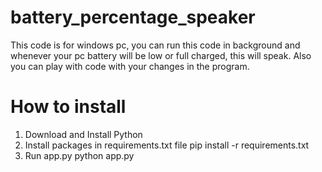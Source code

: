 # battery_percentage_speaker
This code is for windows pc, you can run this code in background and whenever your pc battery will be low or full charged, this will speak. Also you can play with code with your changes in the program.

# How to install
1. Download and Install Python
2. Install packages in requirements.txt file
    pip install -r requirements.txt
3. Run app.py
    python app.py 
